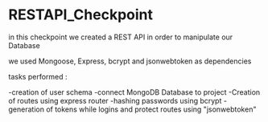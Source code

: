 # RESTAPI_Checkpoint

in this checkpoint we created a REST API in order to manipulate our Database

we used Mongoose, Express, bcrypt and jsonwebtoken as dependencies 

tasks performed :

 -creation of user schema
 -connect MongoDB Database to project
 -Creation of routes using express router
 -hashing passwords using bcrypt
 -generation of tokens while logins and protect routes using "jsonwebtoken"


